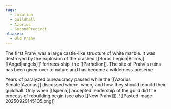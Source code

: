 ```yaml
---
tags:
  - Location
  - Guildhall
  - Azorius
  - SecondPrecinct
aliases:
  - Old Prahv
---
```

The first Prahv was a large castle-like structure of white marble. It was destroyed by the explosion of the crashed [[Boros Legion|Boros]] [[Angel|angels]]' fortress-ship, the [[Parhelion]]. The site of Prahv's ruins has been given over to nature and has become a wilderness preserve.

Years of paralyzed bureaucracy passed while the [[Azorius Senate|Azorius]] discussed where, when, and how they should rebuild their guildhall. Only when [[Isperia]] accepted leadership of the guild did the process of rebuilding begin (see also [[New Prahv]]).
![[Pasted image 20250929145105.png]]